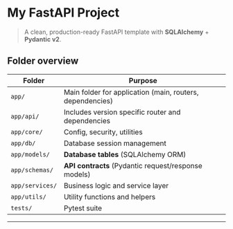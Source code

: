 # My FastAPI Project

> A clean, production-ready FastAPI template with **SQLAlchemy** + **Pydantic v2**.

## Folder overview
| Folder      | Purpose |
|-------------|---------|
| `app/`      | Main folder for application (main, routers, dependencies) |
|`app/api/`|Includes version specific router and dependencies|
| `app/core/`     | Config, security, utilities |
| `app/db/`       | Database session management |
| `app/models/`   | **Database tables** (SQLAlchemy ORM) |
| `app/schemas/`  | **API contracts** (Pydantic request/response models) |
| `app/services/`  | Business logic and service layer |
| `app/utils/`     | Utility functions and helpers |
| `tests/`        | Pytest suite |

---